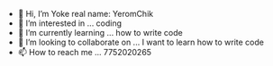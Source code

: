 - 👋 Hi, I’m Yoke real name: YeromChik
- 👀 I’m interested in ... coding
- 🌱 I’m currently learning ... how to write code
- 💞️ I’m looking to collaborate on ... I want to learn how to write code
- 📫 How to reach me ... 7752020265

<!---
Y0K8/Y0K8 is a ✨ special ✨ repository because its `README.md` (this file) appears on your GitHub profile.
You can click the Preview link to take a look at your changes.
--->

